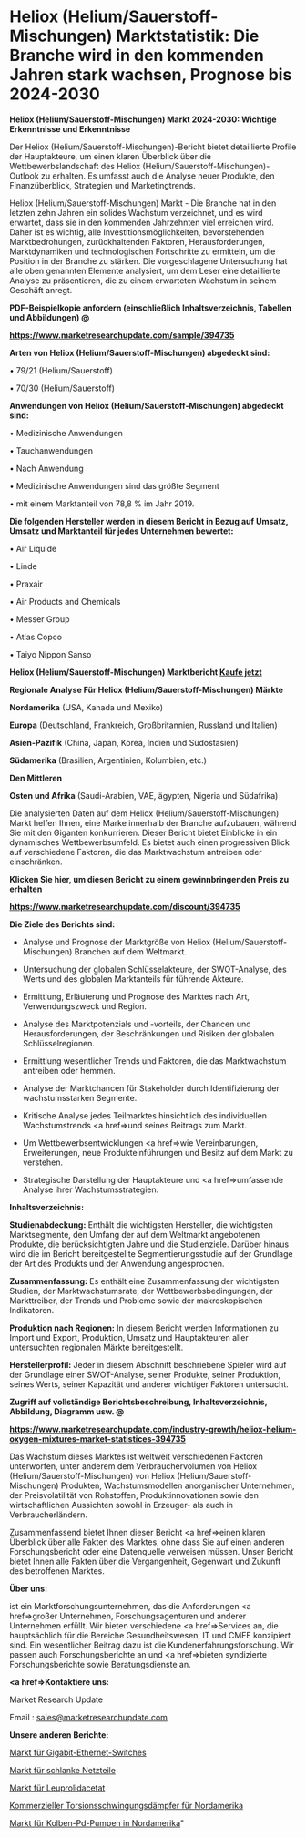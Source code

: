 # Heliox (Helium/Sauerstoff-Mischungen) Marktstatistik: Die Branche wird in den kommenden Jahren stark wachsen, Prognose bis 2024-2030

<strong>Heliox (Helium/Sauerstoff-Mischungen) Markt 2024-2030: Wichtige Erkenntnisse und Erkenntnisse</strong>

Der Heliox (Helium/Sauerstoff-Mischungen)-Bericht bietet detaillierte Profile der Hauptakteure, um einen klaren Überblick über die Wettbewerbslandschaft des Heliox (Helium/Sauerstoff-Mischungen)-Outlook zu erhalten. Es umfasst auch die Analyse neuer Produkte, den Finanzüberblick, Strategien und Marketingtrends.

Heliox (Helium/Sauerstoff-Mischungen) Markt - Die Branche hat in den letzten zehn Jahren ein solides Wachstum verzeichnet, und es wird erwartet, dass sie in den kommenden Jahrzehnten viel erreichen wird. Daher ist es wichtig, alle Investitionsmöglichkeiten, bevorstehenden Marktbedrohungen, zurückhaltenden Faktoren, Herausforderungen, Marktdynamiken und technologischen Fortschritte zu ermitteln, um die Position in der Branche zu stärken. Die vorgeschlagene Untersuchung hat alle oben genannten Elemente analysiert, um dem Leser eine detaillierte Analyse zu präsentieren, die zu einem erwarteten Wachstum in seinem Geschäft anregt.



<strong><b>PDF-Beispielkopie anfordern (einschließlich Inhaltsverzeichnis, Tabellen und Abbildungen) @ </b></strong>

<strong><a href=https://www.marketresearchupdate.com/sample/394735>

<strong>https://www.marketresearchupdate.com/sample/394735</u></a></strong></strong>



<strong>Arten von Heliox (Helium/Sauerstoff-Mischungen) abgedeckt sind:</strong>

• 79/21 (Helium/Sauerstoff)

• 70/30 (Helium/Sauerstoff)



<strong>Anwendungen von Heliox (Helium/Sauerstoff-Mischungen) abgedeckt sind:</strong>

• Medizinische Anwendungen

• Tauchanwendungen

• Nach Anwendung

• Medizinische Anwendungen sind das größte Segment

• mit einem Marktanteil von 78,8 % im Jahr 2019.



<strong>Die folgenden Hersteller werden in diesem Bericht in Bezug auf Umsatz, Umsatz und Marktanteil für jedes Unternehmen bewertet:</strong>

• Air Liquide

• Linde

• Praxair

• Air Products and Chemicals

• Messer Group

• Atlas Copco

• Taiyo Nippon Sanso



<strong>Heliox (Helium/Sauerstoff-Mischungen) Marktbericht <a href=https://www.marketresearchupdate.com/buynow/394735>Kaufe jetzt</a></strong>



<strong>Regionale Analyse Für Heliox (Helium/Sauerstoff-Mischungen) Märkte</strong>



<strong>Nordamerika</strong> (USA, Kanada und Mexiko)



<strong>Europa</strong> (Deutschland, Frankreich, Großbritannien, Russland und Italien)



<strong>Asien-Pazifik</strong> (China, Japan, Korea, Indien und Südostasien)



<strong>Südamerika</strong> (Brasilien, Argentinien, Kolumbien, etc.)



<strong>Den Mittleren</strong> 

<strong>Osten und Afrika</strong> (Saudi-Arabien, VAE, ägypten, Nigeria und Südafrika)

Die analysierten Daten auf dem Heliox (Helium/Sauerstoff-Mischungen) Markt helfen Ihnen, eine Marke innerhalb der Branche aufzubauen, während Sie mit den Giganten konkurrieren. Dieser Bericht bietet Einblicke in ein dynamisches Wettbewerbsumfeld. Es bietet auch einen progressiven Blick auf verschiedene Faktoren, die das Marktwachstum antreiben oder einschränken.



<strong>Klicken Sie hier, um diesen Bericht zu einem gewinnbringenden Preis zu erhalten
</strong>

<strong><a href=https://www.marketresearchupdate.com/discount/394735>https://www.marketresearchupdate.com/discount/394735</b></u></strong></a>



<strong>Die Ziele des Berichts sind:</strong>

- Analyse und Prognose der Marktgröße von Heliox (Helium/Sauerstoff-Mischungen) Branchen auf dem Weltmarkt.

- Untersuchung der globalen Schlüsselakteure, der SWOT-Analyse, des Werts und des globalen Marktanteils für führende Akteure.

- Ermittlung, Erläuterung und Prognose des Marktes nach Art, Verwendungszweck und Region.

- Analyse des Marktpotenzials und -vorteils, der Chancen und Herausforderungen, der Beschränkungen und Risiken der globalen Schlüsselregionen.

- Ermittlung wesentlicher Trends und Faktoren, die das Marktwachstum antreiben oder hemmen.

- Analyse der Marktchancen für Stakeholder durch Identifizierung der wachstumsstarken Segmente.

- Kritische Analyse jedes Teilmarktes hinsichtlich des individuellen Wachstumstrends <a href=>und</a> seines Beitrags zum Markt.

- Um Wettbewerbsentwicklungen <a href=>wie</a> Vereinbarungen, Erweiterungen, neue Produkteinführungen und Besitz auf dem Markt zu verstehen.

- Strategische Darstellung der Hauptakteure und <a href=>umfas</a>sende Analyse ihrer Wachstumsstrategien.



<strong>Inhaltsverzeichnis:</strong>



<strong>Studienabdeckung:</strong> Enthält die wichtigsten Hersteller, die wichtigsten Marktsegmente, den Umfang der auf dem Weltmarkt angebotenen Produkte, die berücksichtigten Jahre und die Studienziele. Darüber hinaus wird die im Bericht bereitgestellte Segmentierungsstudie auf der Grundlage der Art des Produkts und der Anwendung angesprochen.



<strong>Zusammenfassung:</strong> Es enthält eine Zusammenfassung der wichtigsten Studien, der Marktwachstumsrate, der Wettbewerbsbedingungen, der Markttreiber, der Trends und Probleme sowie der makroskopischen Indikatoren.



<strong>Produktion nach Regionen:</strong> In diesem Bericht werden Informationen zu Import und Export, Produktion, Umsatz und Hauptakteuren aller untersuchten regionalen Märkte bereitgestellt.



<strong>Herstellerprofil:</strong> Jeder in diesem Abschnitt beschriebene Spieler wird auf der Grundlage einer SWOT-Analyse, seiner Produkte, seiner Produktion, seines Werts, seiner Kapazität und anderer wichtiger Faktoren untersucht.



<strong><b>Zugriff auf vollständige Berichtsbeschreibung, Inhaltsverzeichnis, Abbildung, Diagramm usw. @ </b></strong>

<strong><a href=https://www.marketresearchupdate.com/industry-growth/heliox-helium-oxygen-mixtures-market-statistices-394735>https://www.marketresearchupdate.com/industry-growth/heliox-helium-oxygen-mixtures-market-statistices-394735</a></strong>

Das Wachstum dieses Marktes ist weltweit verschiedenen Faktoren unterworfen, unter anderem dem Verbrauchervolumen von Heliox (Helium/Sauerstoff-Mischungen) von Heliox (Helium/Sauerstoff-Mischungen) Produkten, Wachstumsmodellen anorganischer Unternehmen, der Preisvolatilität von Rohstoffen, Produktinnovationen sowie den wirtschaftlichen Aussichten sowohl in Erzeuger- als auch in Verbraucherländern.

Zusammenfassend bietet Ihnen dieser Bericht <a href=>einen</a> klaren Überblick über alle Fakten des Marktes, ohne dass Sie auf einen anderen Forschungsbericht oder eine Datenquelle verweisen müssen. Unser Bericht bietet Ihnen alle Fakten über die Vergangenheit, Gegenwart und Zukunft des betroffenen Marktes.



<strong>Über uns:</strong>

 ist ein Marktforschungsunternehmen, das die Anforderungen <a href=>großer</a> Unternehmen, Forschungsagenturen und anderer Unternehmen erfüllt. Wir bieten verschiedene <a href=>Services</a> an, die hauptsächlich für die Bereiche Gesundheitswesen, IT und CMFE konzipiert sind. Ein wesentlicher Beitrag dazu ist die Kundenerfahrungsforschung. Wir passen auch Forschungsberichte an und <a href=>bieten</a> syndizierte Forschungsberichte sowie Beratungsdienste an.



<strong><a href=>Kontaktiere uns:</a></strong>

Market Research Update

Email : sales@marketresearchupdate.com



<strong>Unsere anderen Berichte:</strong>

<a href=https://www.linkedin.com/pulse/gigabit-ethernet-switches-market-size-share-1f>Markt für Gigabit-Ethernet-Switches</a>

<a href=https://www.linkedin.com/pulse/slim-power-supply-unit-market-research-report>Markt für schlanke Netzteile</a>

<a href=https://www.linkedin.com/pulse/leuprolide-acetate-market-size-share-outlook-growth-prospects>Markt für Leuprolidacetat</a>

<a href=https://www.linkedin.com/pulse/north-america-torsional-vibration-damper-commercial>Kommerzieller Torsionsschwingungsdämpfer für Nordamerika</a>

<a href=https://www.linkedin.com/pulse/north-america-reciprocating-pd-pumps-market-size2023-2030>Markt für Kolben-Pd-Pumpen in Nordamerika</a>"
